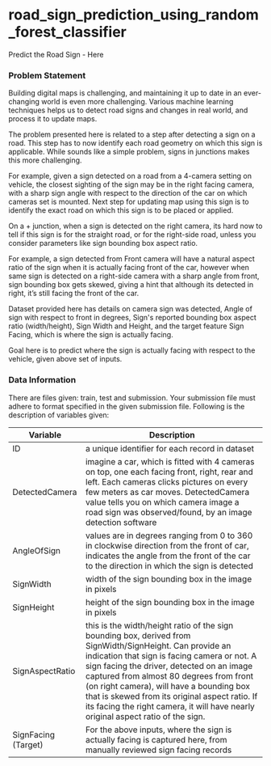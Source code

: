 # road_sign_prediction_using_random_forest_classifier


<div class="problem-desc details-div body-font">
                        <div class="problem-description line-height-18 less-margin-2 darker content">
                            <div id="fullscreen-problem-title" class="problem-title medium-margin weight-700 hidden">Predict the Road Sign - Here</div>
                            <h3>Problem Statement</h3>
<p>Building digital maps is challenging, and maintaining it up to date in an ever-changing world is even more challenging. Various machine learning techniques helps us to detect road signs and changes in real world, and process it to update maps.</p>
<p>The problem presented here is related to a step after detecting a sign on a road. This step has to now identify each road geometry on which this sign is applicable. While sounds like a simple problem, signs in junctions makes this more challenging.</p>
<p>For example, given a sign detected on a road from a 4-camera setting on vehicle, the closest sighting of the sign may be in the right facing camera, with a sharp sign angle with respect to the direction of the car on which cameras set is mounted. Next step for updating map using this sign is to identify the exact road on which this sign is to be placed or applied.</p>
<p>On a + junction, when a sign is detected on the right camera, its hard now to tell if this sign is for the straight road, or for the right-side road, unless you consider parameters like sign bounding box aspect ratio. </p>
<p>For example, a sign detected from Front camera will have a natural aspect ratio of the sign when it is actually facing front of the car, however when same sign is detected on a right-side camera with a sharp angle from front, sign bounding box gets skewed, giving a hint that although its detected in right, it’s still facing the front of the car.</p>
<p>Dataset provided here has details on camera sign was detected, Angle of sign with respect to front in degrees, Sign's reported bounding box aspect ratio (width/height), Sign Width and Height, and the target feature Sign Facing, which is where the sign is actually facing.</p>
<p>Goal here is to predict where the sign is actually facing with respect to the vehicle, given above set of inputs.</p>
<h3>Data Information</h3>
<p>There are files given: train, test and submission. Your submission file must adhere to format specified in the given submission file. Following is the description of variables given:</p>
<table class="pd-table">
<thead>
<tr>
<th>Variable</th>
<th>Description</th>
</tr>
</thead>
<tbody>
<tr>
<td>ID</td>
<td>a unique identifier for each record in dataset</td>
</tr>
<tr>
<td>DetectedCamera</td>
<td>imagine a car, which is fitted with 4 cameras on top, one each facing front, right, rear and left. Each cameras clicks pictures on every few meters as car moves. DetectedCamera value tells you on which camera image a road sign was observed/found, by an image detection software</td>
</tr>
<tr>
<td>AngleOfSign</td>
<td>values are in degrees ranging from 0 to 360 in clockwise direction from the front of car, indicates the angle from the front of the car to the direction in which the sign is detected</td>
</tr>
<tr>
<td>SignWidth</td>
<td>width of the sign bounding box in the image in pixels</td>
</tr>
<tr>
<td>SignHeight</td>
<td>height of the sign bounding box in the image in pixels</td>
</tr>
<tr>
<td>SignAspectRatio</td>
<td>this is the width/height ratio of the sign bounding box, derived from SignWidth/SignHeight. Can provide an indication that sign is facing camera or not. A sign facing the driver, detected on an image captured from almost 80 degrees from front (on right camera), will have a bounding box that is skewed from its original aspect ratio. If its facing the right camera, it will have nearly original aspect ratio of the sign.</td>
</tr>
<tr>
<td>SignFacing (Target)</td>
<td>For the above inputs, where the sign is actually facing is captured here, from manually reviewed sign facing records</td>
</tr>
</tbody>
</table>
<p><br /></p>
